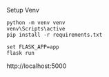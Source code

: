 
Setup Venv
```
python -m venv venv
venv\Scripts\active
pip install -r requirements.txt
```

```
set FLASK_APP=app
flask run
```


http://localhost:5000